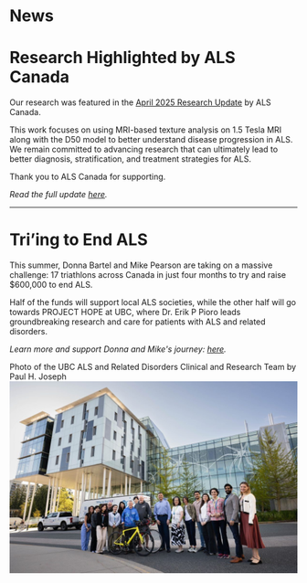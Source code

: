 # News

# Research Highlighted by ALS Canada

Our research was featured in the [April 2025 Research Update](https://als.ca/news/research-update-april-2025/) by ALS Canada.

This work focuses on using MRI-based texture analysis on 1.5 Tesla MRI along with the D50 model to better understand disease progression in ALS. We remain committed to advancing research that can ultimately lead to better diagnosis, stratification, and treatment strategies for ALS.

Thank you to ALS Canada for supporting.

*Read the full update [here](https://als.ca/news/research-update-april-2025/).*

---

# Tri’ing to End ALS

This summer, Donna Bartel and Mike Pearson are taking on a massive challenge: 17 triathlons across Canada in just four months to try and raise $600,000 to end ALS. 

Half of the funds will support local ALS societies, while the other half will go towards PROJECT HOPE at UBC, where Dr. Erik P Pioro leads groundbreaking research and care for patients with ALS and related disorders.

*Learn more and support Donna and Mike's journey: [here](https://www.centreforbrainhealth.ca/news/triing-to-end-als-one-race-at-a-time/).*

Photo of the UBC ALS and Related Disorders Clinical and Research Team by Paul H. Joseph
![UBC ALS and Related Disorders Team](assets/dmcbh.jpg)
